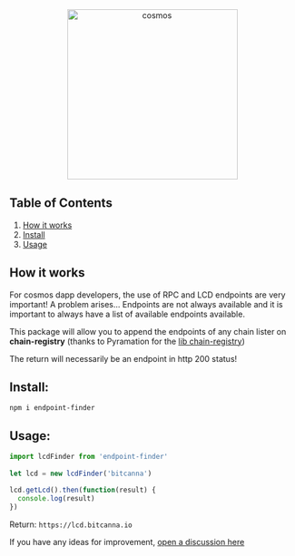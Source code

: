 <div align="center">

<img width="300" alt="cosmos" src="https://user-images.githubusercontent.com/1071490/185792789-ed005cb5-bc78-481f-8993-07b647ebbe13.png">

    
</div>

## Table of Contents
1. [How it works](#how-it-works)
2. [Install](#install)
3. [Usage](#usage)

## How it works

For cosmos dapp developers, the use of RPC and LCD endpoints are very important!
A problem arises... Endpoints are not always available and it is important to always have a list of available endpoints available.

This package will allow you to append the endpoints of any chain lister on **chain-registry** (thanks to Pyramation for the [lib chain-registry](https://github.com/cosmology-tech/chain-registry))

The return will necessarily be an endpoint in http 200 status!

## Install:

```
npm i endpoint-finder
```

## Usage:

``` js
import lcdFinder from 'endpoint-finder'
 
let lcd = new lcdFinder('bitcanna')

lcd.getLcd().then(function(result) {
  console.log(result)
})
```

Return:
`https://lcd.bitcanna.io`

If you have any ideas for improvement, [open a discussion here](https://github.com/atmoner/endpoint-finder/discussions/new?category=ideas)

